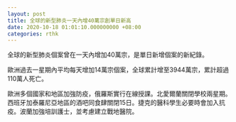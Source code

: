 ```yaml
---
layout: post
title: 全球的新型肺炎一天內增40萬宗創單日新高
date: 2020-10-18 01:01:10.000000000 +08:00
categories: rthk
---
```


全球的新型肺炎個案曾在一天內增加40萬宗，是單日新增個案的新紀錄。

歐洲過去一星期內平均每天增加14萬宗個案，全球累計增至3944萬宗，累計超過110萬人死亡。

歐洲多個國家和地區加強防疫，俄羅斯實行在線授課。北愛爾蘭關閉學校兩星期。西班牙加泰羅尼亞地區的酒吧同食肆關閉15日。捷克的醫科學生必要時會加入抗疫。波蘭加強培訓護士，並考慮建立戰地醫院。
